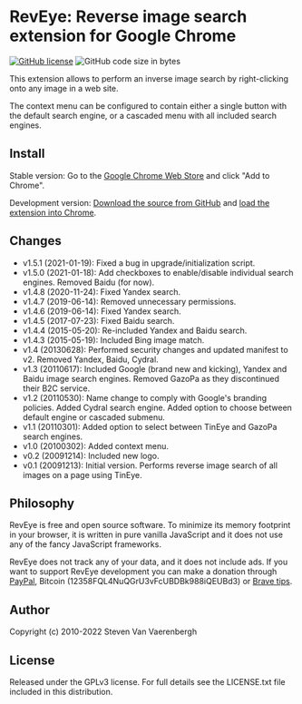 # RevEye: Reverse image search extension for Google Chrome

[![GitHub license](https://img.shields.io/github/license/steven2358/reveye)](https://github.com/steven2358/reveye/blob/master/LICENSE.txt)
![GitHub code size in bytes](https://img.shields.io/github/languages/code-size/steven2358/reveye)

This extension allows to perform an inverse image search by right-clicking onto any image in a web site.

The context menu can be configured to contain either a single button with the default search engine, or a cascaded menu with all included search engines.


## Install

Stable version: Go to the [Google Chrome Web Store](https://chrome.google.com/webstore/detail/keaaclcjhehbbapnphnmpiklalfhelgf) and click "Add to Chrome".

Development version: [Download the source from GitHub](https://github.com/steven2358/reveye/archive/master.zip) and [load the extension into Chrome](https://developer.chrome.com/docs/extensions/mv3/getstarted/#unpacked).


## Changes

- v1.5.1 (2021-01-19): Fixed a bug in upgrade/initialization script.
- v1.5.0 (2021-01-18): Add checkboxes to enable/disable individual search engines. Removed Baidu (for now).
- v1.4.8 (2020-11-24): Fixed Yandex search.
- v1.4.7 (2019-06-14): Removed unnecessary permissions.
- v1.4.6 (2019-06-14): Fixed Yandex search.
- v1.4.5 (2017-07-23): Fixed Baidu search.
- v1.4.4 (2015-05-20): Re-included Yandex and Baidu search.
- v1.4.3 (2015-05-19): Included Bing image match.
- v1.4 (20130628): Performed security changes and updated manifest to v2. Removed Yandex, Baidu, Cydral.  
- v1.3 (20110617): Included Google (brand new and kicking), Yandex and Baidu image search engines. Removed GazoPa as they discontinued their B2C service.  
- v1.2 (20110530): Name change to comply with Google's branding policies. Added Cydral search engine. Added option to choose between default engine or cascaded submenu.  
- v1.1 (20110301): Added option to select between TinEye and GazoPa search engines.  
- v1.0 (20100302): Added context menu.  
- v0.2 (20091214): Included new logo.  
- v0.1 (20091213): Initial version. Performs reverse image search of all images on a page using TinEye.  


## Philosophy

RevEye is free and open source software. To minimize its memory footprint in your browser, it is written in pure vanilla JavaScript and it does not use any of the fancy JavaScript frameworks.

RevEye does not track any of your data, and it does not include ads. If you want to support RevEye development you can make a donation through [PayPal](https://www.paypal.com/donate/?business=ZUV4WDZHM6N6S&no_recurring=0&currency_code=EUR), Bitcoin (12358FQL4NuQGrU3vFcUBDBk988iQEUBd3) or [Brave tips](https://brave.com/tips/).


## Author

Copyright (c) 2010-2022 Steven Van Vaerenbergh


## License

Released under the GPLv3 license. For full details see the LICENSE.txt file included in this distribution.
